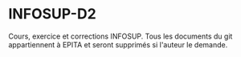 # INFOSUP-D2
Cours, exercice et corrections INFOSUP.
Tous les documents du git appartiennent à EPITA et seront supprimés si l'auteur le demande.
